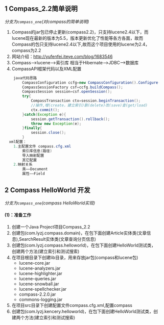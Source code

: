 ## 1 Compass_2.2简单说明
*分支为`compass_one`(对compass的简单说明)*

1. Compass的jar包已停止更新(compass2.2)，只支持lucene2.4以下，而lucene现在最新的版本为5.5，版本更新优化了性能等各方各面，故而Compass的包只支持lucene2.4以下,故而这个项目使用的lucene为2.4，compass为2.2
2. 网站介绍：http://yufenfei.iteye.com/blog/1683546
3. Compass——>lucene——>索引库   相当于Hibernate——>JDBC——>数据库
4. CompassAPI框架代码以及XML配置
```java
	java代码思路
		CompassConfiguration ccfg=new CompassConfiguration().Configure(); //compass.cfg.xml
		CompassSessionFactory csf=ccfg.buildCompass();
		CompassSession session=csf.openSession();
		try{
			CompassTransaction ctx=session.beginTransaction();
			//操作,增(create，建立索引)删(delete)改(save)查(get/load)
			ctx.commit();
		}catch(Exception e){
			session.getTransaction().rollback();
			throw new Exception(e);
		}finally{
			session.close();
		}
  xml配置：
	1.主配置文件 compass.cfg.xml
  		索引库信息(路径)
  		导入映射配置
  		其它配置
  	2.映射关系  
 		类——Document
 		属性——Field 
```
## 2 Compass HelloWorld 开发
*分支为`compass_one`(compass HelloWorld实现)*
#### (1)：准备工作
1. 创建一个Java Project项目Compass_2.2
2. 创建包(com.lyzj.compass.domain)，在包下面创建Article实体类(文章信息),SearchResult实体类(文章查询分页信息)
3. 创建包(com.lyzj.compass.helloworld)，在包下面创建HelloWorld测试类，创建两个方法(建立索引和测试搜索)
4. 在项目根目录下创建lib目录，用来存放jar包(compass和lucene包)
	* lucene-core.jar
    * lucene-analyzers.jar
    * lucene-highlighter.jar
    * lucene-queries.jar
    * lucene-snowball.jar
    * lucene-spellchecker.jar
    * compass-2.2.0.jar
    * commons-logging.jar
5. 在项目src目录下创建配置文件compass.cfg.xml,配置compass
6. 创建包(com.lyzj.kencery.helloworld)，在包下面创建HelloWorld测试类，创建两个方法(建立索引和测试搜索)


















